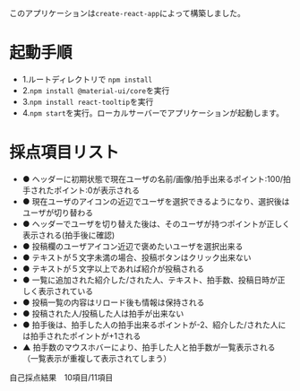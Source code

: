
このアプリケーションは`create-react-app`によって構築しました。


# 起動手順

- 1.ルートディレクトリで `npm install`
- 2.`npm install @material-ui/core`を実行
- 3.`npm install react-tooltip`を実行
- 4.`npm start`を実行。ローカルサーバーでアプリケーションが起動します。


# 採点項目リスト
- ● ヘッダーに初期状態で現在ユーザの名前/画像/拍手出来るポイント:100/拍手されたポイント:0が表示される 
- ● 現在ユーザのアイコンの近辺でユーザを選択できるようになり、選択後はユーザが切り替わる 
- ● ヘッダーでユーザを切り替えた後は、そのユーザが持つポイントが正しく表示される(拍手後に確認) 
- ● 投稿欄のユーザアイコン近辺で褒めたいユーザを選択出来る 
- ● テキストが５文字未満の場合、投稿ボタンはクリック出来ない 
- ● テキストが５文字以上であれば紹介が投稿される 
- ● 一覧に追加された紹介した/された人、テキスト、拍手数、投稿日時が正しく表示されている 
- ● 投稿一覧の内容はリロード後も情報は保持される 
- ● 投稿された人/投稿した人は拍手が出来ない 
- ● 拍手後は、拍手した人の拍手出来るポイントが-2、紹介した/された人には拍手されたポイントが+1される 
- ▲ 拍手数のマウスホバーにより、拍手した人と拍手数が一覧表示される （一覧表示が重複して表示されてしまう）

自己採点結果　10項目/11項目
